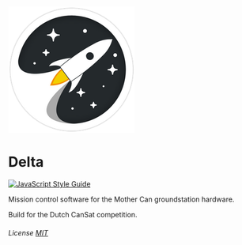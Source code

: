 ![Delta Logo](/lib/icons/png/256x256.png)
# Delta

[![JavaScript Style Guide](https://img.shields.io/badge/code_style-standard-brightgreen.svg)](https://standardjs.com)

Mission control software for the Mother Can groundstation hardware.

Build for the Dutch CanSat competition.

###### License [MIT](https://github.com/Stanislascollege-CanSat/Delta/blob/master/LICENSE)
